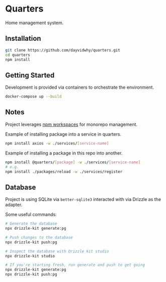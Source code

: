 # Quarters
Home management system.

## Installation
```bash
git clone https://github.com/dayvidwhy/quarters.git
cd quarters
npm install
```

## Getting Started
Development is provided via containers to orchestrate the environment.

```bash
docker-compose up --build
```

## Notes
Project leverages [npm workspaces](https://docs.npmjs.com/cli/v7/using-npm/workspaces) for monorepo management.

Example of installing package into a service in quarters.
```bash
npm install axios -w ./services/[service-name]
```

Example of installing a package in this repo into another.
```bash
npm install @quarters/[package] -w ./services/[service-name]
# e.g.
npm install ./packages/reload -w ./services/register
```

## Database
Project is using SQLite via `better-sqlite3` interacted with via Drizzle as the adapter.

Some useful commands:
```bash
# Generate the database
npx drizzle-kit generate:pg

# Push changes to the database
npx drizzle-kit push:pg

# Inspect the database with Drizzle kit studio
npx drizzle-kit studio

# If you're starting fresh, run generate and push to get going
npx drizzle-kit generate:pg
npx drizzle-kit push:pg
```
